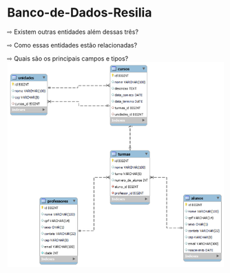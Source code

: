 # Banco-de-Dados-Resilia

⇨ Existem outras entidades além dessas três?  <br>

⇨ Como essas entidades estão relacionadas?    <br>

⇨ Quais são os principais campos e tipos?     <br>
![](https://github.com/HeynzNedls/Banco-de-Dados-M4I/blob/d4b223787efe31b07a2e73de165bccd6208dca12/SQL/diagrama.png)
